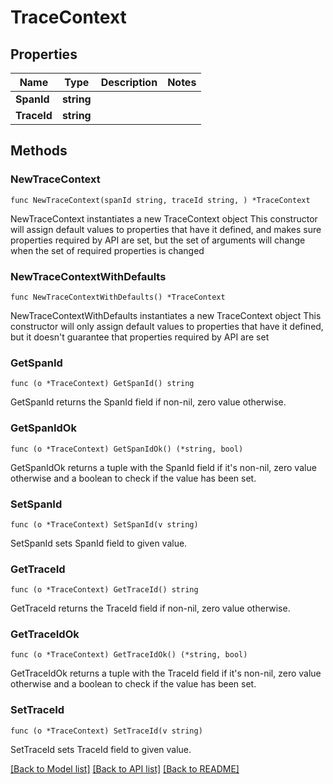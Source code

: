# TraceContext

## Properties

Name | Type | Description | Notes
------------ | ------------- | ------------- | -------------
**SpanId** | **string** |  | 
**TraceId** | **string** |  | 

## Methods

### NewTraceContext

`func NewTraceContext(spanId string, traceId string, ) *TraceContext`

NewTraceContext instantiates a new TraceContext object
This constructor will assign default values to properties that have it defined,
and makes sure properties required by API are set, but the set of arguments
will change when the set of required properties is changed

### NewTraceContextWithDefaults

`func NewTraceContextWithDefaults() *TraceContext`

NewTraceContextWithDefaults instantiates a new TraceContext object
This constructor will only assign default values to properties that have it defined,
but it doesn't guarantee that properties required by API are set

### GetSpanId

`func (o *TraceContext) GetSpanId() string`

GetSpanId returns the SpanId field if non-nil, zero value otherwise.

### GetSpanIdOk

`func (o *TraceContext) GetSpanIdOk() (*string, bool)`

GetSpanIdOk returns a tuple with the SpanId field if it's non-nil, zero value otherwise
and a boolean to check if the value has been set.

### SetSpanId

`func (o *TraceContext) SetSpanId(v string)`

SetSpanId sets SpanId field to given value.


### GetTraceId

`func (o *TraceContext) GetTraceId() string`

GetTraceId returns the TraceId field if non-nil, zero value otherwise.

### GetTraceIdOk

`func (o *TraceContext) GetTraceIdOk() (*string, bool)`

GetTraceIdOk returns a tuple with the TraceId field if it's non-nil, zero value otherwise
and a boolean to check if the value has been set.

### SetTraceId

`func (o *TraceContext) SetTraceId(v string)`

SetTraceId sets TraceId field to given value.



[[Back to Model list]](../README.md#documentation-for-models) [[Back to API list]](../README.md#documentation-for-api-endpoints) [[Back to README]](../README.md)



